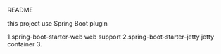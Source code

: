 README


this project use Spring Boot plugin

1.spring-boot-starter-web
	web support
2.spring-boot-starter-jetty
	jetty container
3.